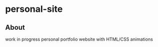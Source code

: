 personal-site
=============
<h2>
About</h2>
work in progress personal portfolio website with HTML/CSS animations

